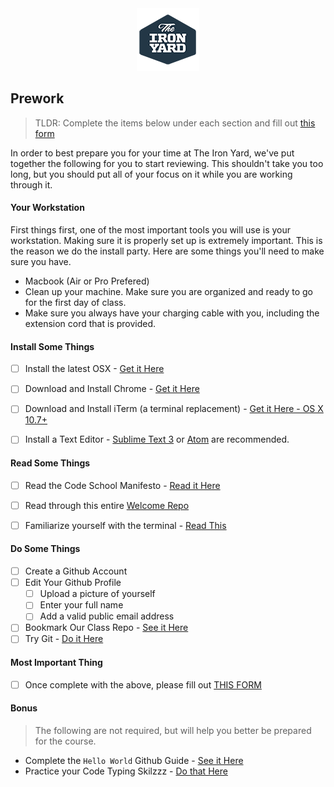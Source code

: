 <div align="center"><img src ="../assets/tiy.png" /></div>

## Prework

> TLDR: Complete the items below under each section and fill out [this form](https://tiyatlanta.wufoo.com/forms/fee-june-2016/)

In order to best prepare you for your time at The Iron Yard, we've put together the following for you to start reviewing. This shouldn't take you too long, but you should put all of your focus on it while you are working through it.

#### Your Workstation

First things first, one of the most important tools you will use is your workstation. Making sure it is properly set up is extremely important. This is the reason we do the install party. Here are some things you'll need to make sure you have.

- Macbook (Air or Pro Prefered)
- Clean up your machine. Make sure you are organized and ready to go for the first day of class.
- Make sure you always have your charging cable with you, including the extension cord that is provided.


#### Install Some Things

* [ ] Install the latest OSX - [Get it Here](http://www.apple.com/osx/)
* [ ] Download and Install Chrome - [Get it Here](https://www.google.com/chrome/)
* [ ] Download and Install iTerm (a terminal replacement) - [Get it Here - OS X 10.7+](http://iterm2.com/downloads.html)
* [ ] Install a Text Editor - [Sublime Text 3](http://www.sublimetext.com/3) or [Atom](https://atom.io/) are recommended.


#### Read Some Things

* [ ] Read the Code School Manifesto - [Read it Here](http://masondesu.github.io/code-school-manifesto/)
* [ ] Read through this entire [Welcome Repo](./Readme.md)
* [ ] Familiarize yourself with the terminal - [Read This](http://blog.teamtreehouse.com/command-line-basics)


#### Do Some Things

* [ ] Create a Github Account
* [ ] Edit Your Github Profile
  * [ ] Upload a picture of yourself
  * [ ] Enter your full name
  * [ ] Add a valid public email address
* [ ] Bookmark Our Class Repo - [See it Here](https://github.com/tiy-atl-js-june-2016)
* [ ] Try Git - [Do it Here](http://try.github.io)

#### Most Important Thing

* [ ] Once complete with the above, please fill out [THIS FORM](https://tiyatlanta.wufoo.com/forms/fee-june-2016/)


#### Bonus

> The following are not required, but will help you better be prepared for the course.

* Complete the `Hello World` Github Guide - [See it Here](https://guides.github.com/activities/hello-world/)
* Practice your Code Typing Skilzzz - [Do that Here](https://typing.io/)
